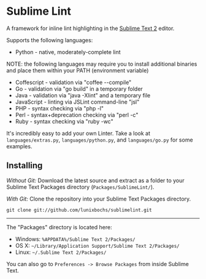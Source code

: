 Sublime Lint
=========

A framework for inline lint highlighting in the [Sublime Text 2](http://sublimetext.com "Sublime Text 2") editor.

Supports the following languages:

* Python - native, moderately-complete lint

NOTE: the following languages may require you to install additional binaries and place them within your PATH (environment variable)

* Coffescript - validation via "coffee --compile"
* Go - validation via "go build" in a temporary folder
* Java - validation via "java -Xlint" and a temporary file
* JavaScript - linting via JSLint command-line "jsl"
* PHP - syntax checking via "php -l"
* Perl - syntax+deprecation checking via "perl -c"
* Ruby - syntax checking via "ruby -wc"

It's incredibly easy to add your own Linter. Take a look at `languages/extras.py`, `languages/python.py`, and `languages/go.py` for some examples.

Installing
-----

*Without Git:* Download the latest source and extract as a folder to your Sublime Text Packages directory (`Packages/SublimeLint/`).

*With Git:* Clone the repository into your Sublime Text Packages directory.

    git clone git://github.com/lunixbochs/sublimelint.git

----

The "Packages" directory is located here:

* Windows:
    `%APPDATA%/Sublime Text 2/Packages/`
* OS X:
    `~/Library/Application Support/Sublime Text 2/Packages/`
* Linux:
    `~/.Sublime Text 2/Packages/`

You can also go to `Preferences -> Browse Packages` from inside Sublime Text.
